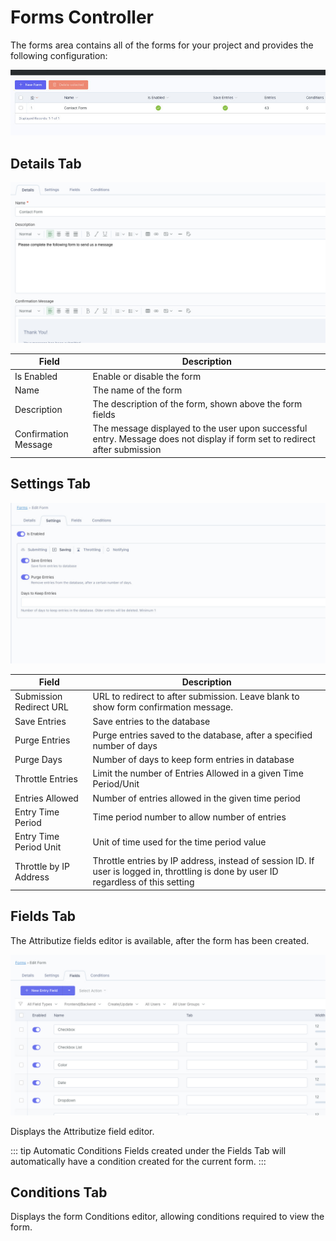 # Forms Controller
The forms area contains all of the forms for your project and provides the following configuration:

![Form Editor](./../images/forms-controller.jpg)

## Details Tab
![Form Details](./../images/form-tab-details.jpg)

| Field | Description |
| --- | -- |
| Is Enabled | Enable or disable the form |
| Name | The name of the form |
| Description | The description of the form, shown above the form fields |
| Confirmation Message | The message displayed to the user upon successful entry.  Message does not display if form set to redirect after submission |

## Settings Tab
![Form Settings](./../images/form-tab-settings.jpg)

| Field | Description |
| ----------- | ----------- |
| Submission Redirect URL | URL to redirect to after submission. Leave blank to show form confirmation message. |
| Save Entries | Save entries to the database |
| Purge Entries | Purge entries saved to the database, after a specified number of days |
| Purge Days | Number of days to keep form entries in database |
| Throttle Entries | Limit the number of Entries Allowed in a given Time Period/Unit |
| Entries Allowed | Number of entries allowed in the given time period |
| Entry Time Period | Time period number to allow number of entries |
| Entry Time Period Unit | Unit of time used for the time period value |
| Throttle by IP Address | Throttle entries by IP address, instead of session ID. If user is logged in, throttling is done by user ID regardless of this setting |

## Fields Tab

The Attributize fields editor is available, after the form has been created.

![Form Fields](./../images/form-tab-fields.jpg)

Displays the Attributize field editor.

::: tip Automatic Conditions
Fields created under the Fields Tab will automatically have a condition created for the current form.
:::

## Conditions Tab
Displays the form Conditions editor, allowing conditions required to view the form.